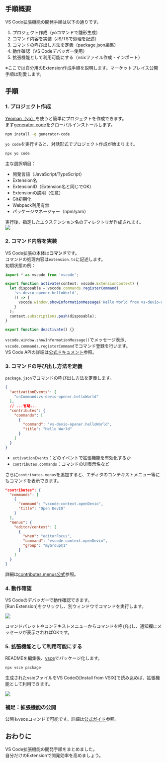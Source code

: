 ## 手順概要

VS Code拡張機能の開発手順は以下の通りです。

1. プロジェクト作成（yoコマンドで雛形生成）
2. コマンド内容を実装（JS/TSで処理を記述）
3. コマンドの呼び出し方法を定義（package.json編集）
4. 動作確認（VS Codeデバッガー使用）
5. 拡張機能として利用可能にする（vsixファイル作成・インポート）

※ここでは自分用のExtension作成手順を説明します。マーケットプレイス公開手順は割愛します。

## 手順

### 1. プロジェクト作成

[Yeoman（yo）](https://www.npmjs.com/package/yo)を使うと簡単にプロジェクトを作成できます。  
まず[generator-code](https://www.npmjs.com/package/generator-code)をグローバルインストールします。

```sh
npm install -g generator-code
```

`yo code`を実行すると、対話形式でプロジェクト作成が始まります。

```sh
npx yo code
```

主な選択項目：

- 開発言語（JavaScript/TypeScript）
- Extension名
- ExtensionID（Extension名と同じでOK）
- Extensionの説明（任意）
- Git初期化
- Webpack利用有無
- パッケージマネージャー（npm/yarn）

実行後、指定したエクステンション名のディレクトリが作成されます。  
![](https://www.evernote.com/l/APcsRNNugydJ-ImxyHCo8b-Qz8DTt9X8aZwB/image.png)

### 2. コマンド内容を実装

VS Code拡張の本体は**コマンド**です。  
コマンドの処理内容は`extension.ts`に記述します。  
初期状態の例：

```typescript
import * as vscode from 'vscode';

export function activate(context: vscode.ExtensionContext) {
  let disposable = vscode.commands.registerCommand(
    'vs-devio-opener.helloWorld',
    () => {
      vscode.window.showInformationMessage('Hello World from vs-devio-opener!');
    }
  );
  context.subscriptions.push(disposable);
}

export function deactivate() {}
```

`vscode.window.showInformationMessage()`でメッセージ表示、  
`vscode.commands.registerCommand`でコマンド登録を行います。  
VS Code APIの詳細は[公式ドキュメント](https://code.visualstudio.com/api/references/vscode-api)参照。

### 3. コマンドの呼び出し方法を定義

`package.json`でコマンドの呼び出し方法を定義します。

```json
{
  "activationEvents": [
    "onCommand:vs-devio-opener.helloWorld"
  ],
  // ...省略...
  "contributes": {
    "commands": [
      {
        "command": "vs-devio-opener.helloWorld",
        "title": "Hello World"
      }
    ]
  }
}
```

- `activationEvents`：どのイベントで拡張機能を有効化するか
- `contributes.commands`：コマンドのUI表示名など

さらに`contributes.menus`を追加すると、エディタのコンテキストメニュー等にもコマンドを表示できます。

```json
"contributes": {
  "commands": [
    {
      "command": "vscode-context.openDevio",
      "title": "Open DevIO"
    }
  ],
  "menus": {
    "editor/context": [
      {
        "when": "editorFocus",
        "command": "vscode-context.openDevio",
        "group": "myGroup@1"
      }
    ]
  }
}
```

詳細は[contributes.menus公式](https://code.visualstudio.com/api/references/contribution-points#contributes.menus)参照。

### 4. 動作確認

VS Codeのデバッガーで動作確認できます。  
[Run Extension]をクリックし、別ウィンドウでコマンドを実行します。

![](https://www.evernote.com/l/APeE7v8qouhKrar2JFopd262PBSCAEsuuCQB/image.png)

コマンドパレットやコンテキストメニューからコマンドを呼び出し、通知欄にメッセージが表示されればOKです。

### 5. 拡張機能として利用可能にする

READMEを編集後、[vsce](https://www.npmjs.com/package/vsce)でパッケージ化します。

```sh
npx vsce package
```

生成されたvsixファイルをVS Codeの[Install from VSIX]で読み込めば、拡張機能として利用できます。

![](https://www.evernote.com/l/APdAoHPcHAFOt4zR_Y02rTjvEp1ZOYkXlEYB/image.png)

### 補足：拡張機能の公開

公開もvsceコマンドで可能です。詳細は[公式ガイド](https://code.visualstudio.com/api/working-with-extensions/publishing-extension)参照。

## おわりに

VS Code拡張機能の開発手順をまとめました。  
自分だけのExtensionで開発効率を高めましょう。